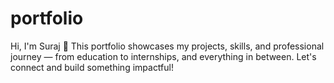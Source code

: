 # portfolio
Hi, I'm Suraj 👋 This portfolio showcases my projects, skills, and professional journey — from education to internships, and everything in between. Let's connect and build something impactful!
